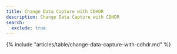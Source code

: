 ```yaml
---
title: Change Data Capture with CDHDR
description: Change Data Capture with CDHDR
search:
  exclude: true
---
```


{% include "articles/table/change-data-capture-with-cdhdr.md" %}